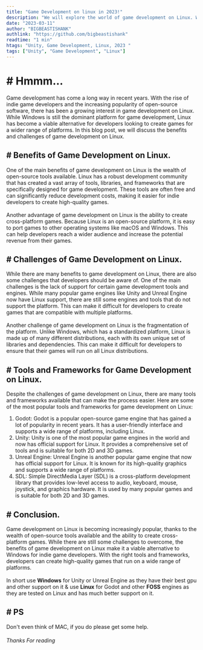 ```yaml
---
title: "Game Development on linux in 2023!"
description: "We will explore the world of game development on Linux. We will discuss the benefits and challenges of developing games on this platform and explore popular tools and frameworks available to developers. Whether you're an indie game developer or just interested in game development, this post will provide insight into the unique world of Linux game development."
date: "2023-03-11"
author: "BIGBEASTISHANK"
authlink: "https://github.com/bigbeastishank"
readtime: "1 min"
htags: "Unity, Game Development, Linux, 2023 "
tags: ["Unity", "Game Development", "Linux"]
---
```


# # Hmmm...

Game development has come a long way in recent years. With the rise of indie game developers and the increasing popularity of open-source software, there has been a growing interest in game development on Linux. While Windows is still the dominant platform for game development, Linux has become a viable alternative for developers looking to create games for a wider range of platforms. In this blog post, we will discuss the benefits and challenges of game development on Linux.

## # Benefits of Game Development on Linux.

One of the main benefits of game development on Linux is the wealth of open-source tools available. Linux has a robust development community that has created a vast array of tools, libraries, and frameworks that are specifically designed for game development. These tools are often free and can significantly reduce development costs, making it easier for indie developers to create high-quality games.
\
\
Another advantage of game development on Linux is the ability to create cross-platform games. Because Linux is an open-source platform, it is easy to port games to other operating systems like macOS and Windows. This can help developers reach a wider audience and increase the potential revenue from their games.

## # Challenges of Game Development on Linux.

While there are many benefits to game development on Linux, there are also some challenges that developers should be aware of. One of the main challenges is the lack of support for certain game development tools and engines. While many popular game engines like Unity and Unreal Engine now have Linux support, there are still some engines and tools that do not support the platform. This can make it difficult for developers to create games that are compatible with multiple platforms.
\
\
Another challenge of game development on Linux is the fragmentation of the platform. Unlike Windows, which has a standardized platform, Linux is made up of many different distributions, each with its own unique set of libraries and dependencies. This can make it difficult for developers to ensure that their games will run on all Linux distributions.

## # Tools and Frameworks for Game Development on Linux.

Despite the challenges of game development on Linux, there are many tools and frameworks available that can make the process easier. Here are some of the most popular tools and frameworks for game development on Linux:

1. Godot: Godot is a popular open-source game engine that has gained a lot of popularity in recent years. It has a user-friendly interface and supports a wide range of platforms, including Linux.
2. Unity: Unity is one of the most popular game engines in the world and now has official support for Linux. It provides a comprehensive set of tools and is suitable for both 2D and 3D games.
3. Unreal Engine: Unreal Engine is another popular game engine that now has official support for Linux. It is known for its high-quality graphics and supports a wide range of platforms.
4. SDL: Simple DirectMedia Layer (SDL) is a cross-platform development library that provides low-level access to audio, keyboard, mouse, joystick, and graphics hardware. It is used by many popular games and is suitable for both 2D and 3D games.

## # Conclusion.

Game development on Linux is becoming increasingly popular, thanks to the wealth of open-source tools available and the ability to create cross-platform games. While there are still some challenges to overcome, the benefits of game development on Linux make it a viable alternative to Windows for indie game developers. With the right tools and frameworks, developers can create high-quality games that run on a wide range of platforms.
\
\
In short use **Windows** for Unity or Unreal Engine as they have their best gpu and other support on it & use **Linux** for Godot and other **FOSS** engines as they are tested on Linux and has much better support on it.

## # PS
Don't even think of MAC, if you do please get some help.

###### Thanks For reading
